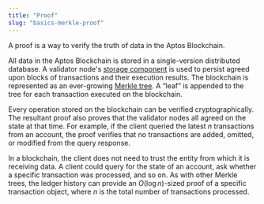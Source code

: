 ```yaml
---
title: "Proof"
slug: "basics-merkle-proof"
---
```


A proof is a way to verify the truth of data in the Aptos Blockchain.

All data in the Aptos Blockchain is stored in a single-version distributed database. A validator node's [storage component](basics-validator-nodes.md#storage) is used to persist agreed upon blocks of transactions and their execution results. The blockchain is represented as an ever-growing [Merkle tree](/reference/glossary#merkle-trees). A “leaf” is appended to the tree for each transaction executed on the blockchain.

Every operation stored on the blockchain can be verified cryptographically. The resultant proof also proves that the validator nodes all agreed on the state at that time. For example, if the client queried the latest _n_ transactions from an account, the proof verifies that no transactions are added, omitted, or modified from the query response.

In a blockchain, the client does not need to trust the entity from which it is receiving data. A client could query for the state of an account, ask whether a specific transaction was processed, and so on. As with other Merkle trees, the ledger history can provide an $O(\log n)$-sized proof of a specific transaction object, where _n_ is the total number of transactions processed.
